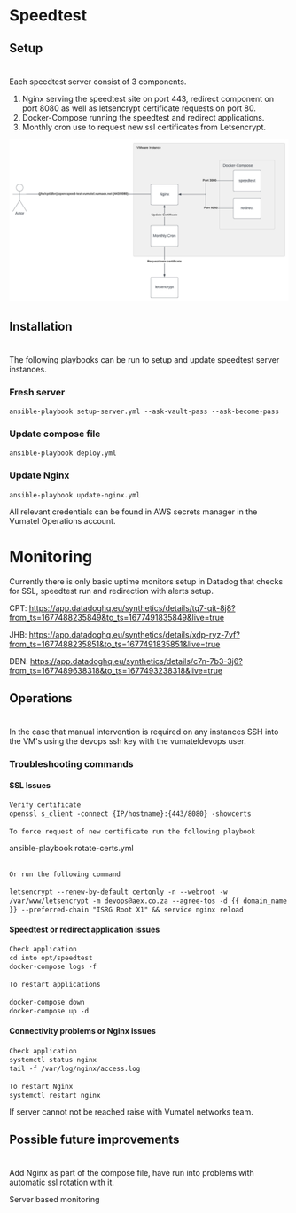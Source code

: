 # Speedtest
## Setup
#
Each speedtest server consist of 3 components.

1. Nginx serving the speedtest site on port 443, redirect component on port 8080 as well as letsencrypt certificate requests on port 80. 
2. Docker-Compose running the speedtest and redirect applications.
3. Monthly cron use to request new ssl certificates from Letsencrypt.

![alt text](./speedtest_setup.png)

## Installation
#
The following playbooks can be run to setup and update speedtest server instances.



### Fresh server
```
ansible-playbook setup-server.yml --ask-vault-pass --ask-become-pass
```

### Update compose file
```
ansible-playbook deploy.yml
```
### Update Nginx
```
ansible-playbook update-nginx.yml
```

All relevant credentials can be found in AWS secrets manager in the Vumatel Operations account.

# Monitoring
Currently there is only basic uptime monitors setup in Datadog that checks for SSL, speedtest run and redirection with alerts setup.

CPT: https://app.datadoghq.eu/synthetics/details/tq7-qit-8j8?from_ts=1677488235849&to_ts=1677491835849&live=true

JHB: https://app.datadoghq.eu/synthetics/details/xdp-ryz-7vf?from_ts=1677488235851&to_ts=1677491835851&live=true

DBN: https://app.datadoghq.eu/synthetics/details/c7n-7b3-3j6?from_ts=1677489638318&to_ts=1677493238318&live=true

## Operations
#
In the case that manual intervention is required on any instances SSH into the VM's using the devops ssh key with the vumateldevops user.

### Troubleshooting commands

#### SSL Issues
```
Verify certificate
openssl s_client -connect {IP/hostname}:{443/8080} -showcerts

To force request of new certificate run the following playbook

```
ansible-playbook rotate-certs.yml
```

Or run the following command

letsencrypt --renew-by-default certonly -n --webroot -w /var/www/letsencrypt -m devops@aex.co.za --agree-tos -d {{ domain_name }} --preferred-chain "ISRG Root X1" && service nginx reload    

```
#### Speedtest or redirect application issues
```
Check application 
cd into opt/speedtest
docker-compose logs -f

To restart applications

docker-compose down 
docker-compose up -d
```

#### Connectivity problems or Nginx issues
```
Check application
systemctl status nginx
tail -f /var/log/nginx/access.log

To restart Nginx
systemctl restart nginx
```

If server cannot not be reached raise with Vumatel networks team. 

## Possible future improvements
#
Add Nginx as part of the compose file, have run into problems with automatic ssl rotation 
with it. 

Server based monitoring